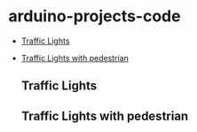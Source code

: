 # arduino-projects-code

* [Traffic Lights](#traffic-lights)
* [Traffic Lights with pedestrian](#traffic-ights-with-pedestrian)

  ## Traffic Lights

  <code></code>

  ## Traffic Lights with pedestrian

 <code></code>
